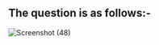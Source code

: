 
## The question is as follows:-

![Screenshot (48)](https://user-images.githubusercontent.com/44902363/78283977-425b7900-753c-11ea-94ad-06a219b3af38.png)
